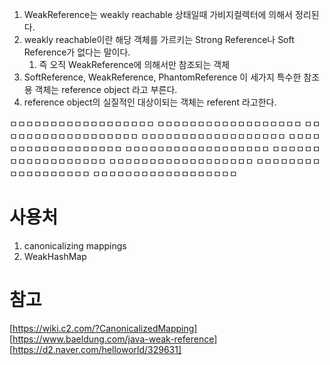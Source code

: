 1. WeakReference는 weakly reachable 상태일때 가비지컬렉터에 의해서 정리된다.
1. weakly reachable이란 해당 객체를 가르키는 Strong Reference나 Soft Reference가 없다는 말이다.
    1. 즉 오직 WeakReference에 의해서만 참조되는 객체
1. SoftReference, WeakReference, PhantomReference 이 세가지 특수한 참조용 객체는 reference object 라고 부른다.
1. reference object의 실질적인 대상이되는 객체는 referent 라고한다.


ㅁㅁㅁㅁㅁㅁㅁㅁㅁㅁㅁㅁㅁㅁㅁㅁㅁㅁ
ㅁㅁㅁㅁㅁㅁㅁㅁㅁㅁㅁㅁㅁㅁㅁㅁㅁㅁ
ㅁㅁㅁㅁㅁㅁㅁㅁㅁㅁㅁㅁㅁㅁㅁㅁㅁㅁ
ㅁㅁㅁㅁㅁㅁㅁㅁㅁㅁㅁㅁㅁㅁㅁㅁㅁㅁ
ㅁㅁㅁㅁㅁㅁㅁㅁㅁㅁㅁㅁㅁㅁㅁㅁㅁㅁ
ㅁㅁㅁㅁㅁㅁㅁㅁㅁㅁㅁㅁㅁㅁㅁㅁㅁㅁ
ㅁㅁㅁㅁㅁㅁㅁㅁㅁㅁㅁㅁㅁㅁㅁㅁㅁㅁ
ㅁㅁㅁㅁㅁㅁㅁㅁㅁㅁㅁㅁㅁㅁㅁㅁㅁㅁ
ㅁㅁㅁㅁㅁㅁㅁㅁㅁㅁㅁㅁㅁㅁㅁㅁㅁㅁ
ㅁㅁㅁㅁㅁㅁㅁㅁㅁㅁㅁㅁㅁㅁㅁㅁㅁㅁ

# 사용처 
1. canonicalizing mappings
2. WeakHashMap 

# 참고
[https://wiki.c2.com/?CanonicalizedMapping]
[https://www.baeldung.com/java-weak-reference]
[https://d2.naver.com/helloworld/329631]

